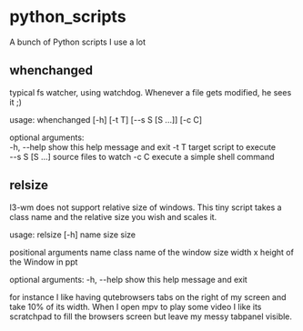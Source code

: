 # python_scripts
A bunch of Python scripts I use a lot

## whenchanged
typical fs watcher, using watchdog. Whenever a file gets modified, he sees it ;)

usage: whenchanged [-h] [-t T] [--s S [S ...]] [-c C]

optional arguments:       
  -h, --help     show this help message and exit
  -t T           target script to execute            
  --s S [S ...]  source files to watch
  -c C           execute a simple shell command   


## relsize
I3-wm does not support relative size of windows. This tiny script takes a 
class name and the relative size you wish and scales it.

usage: relsize [-h] name size size

positional arguments
  name        class name of the window 
  size        width x height of the Window in ppt 

optional arguments:
  -h, --help  show this help message and exit

for instance I like having qutebrowsers tabs on the right of my screen and take 10% of its width. When I open mpv to play some video I like its scratchpad to fill the browsers screen but leave my messy tabpanel visible.



